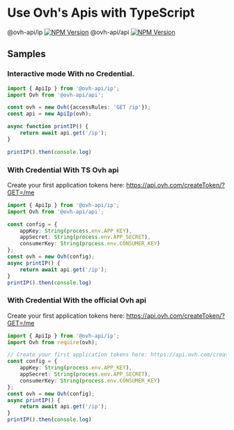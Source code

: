 # Use Ovh's Apis with TypeScript

@ovh-api/ip
[![NPM Version](https://img.shields.io/npm/v/@ovh-api/ip.svg?style=flat)](https://www.npmjs.org/package/@ovh-api/ip)
@ovh-api/api
[![NPM Version](https://img.shields.io/npm/v/@ovh-api/api.svg?style=flat)](https://www.npmjs.org/package/@ovh-api/api)

## Samples

### Interactive mode With no Credential.
```typescript
import { ApiIp } from '@ovh-api/ip';
import Ovh from '@ovh-api/api';

const ovh = new Ovh({accessRules: 'GET /ip'});
const api = new ApiIp(ovh);

async function printIP() {
    return await api.get('/ip');
}

printIP().then(console.log)
```

### With Credential With TS Ovh api

Create your first application tokens here: https://api.ovh.com/createToken/?GET=/me

```typescript
import { ApiIp } from '@ovh-api/ip';
import Ovh from '@ovh-api/api';

const config = {
    appKey: String(process.env.APP_KEY),
    appSecret: String(process.env.APP_SECRET),
    consumerKey: String(process.env.CONSUMER_KEY)
};
const ovh = new Ovh(config);
async printIP() {
    return await api.get('/ip');
}
printIP().then(console.log)
```


### With Credential With the official Ovh api

Create your first application tokens here: https://api.ovh.com/createToken/?GET=/me

```typescript
import { ApiIp } from '@ovh-api/ip';
import Ovh from require(ovh);

// Create your first application tokens here: https://api.ovh.com/createToken/?GET=/me
const config = {
    appKey: String(process.env.APP_KEY),
    appSecret: String(process.env.APP_SECRET),
    consumerKey: String(process.env.CONSUMER_KEY)
};
const ovh = new Ovh(config);
async printIP() {
    return await api.get('/ip');
}
printIP().then(console.log)
```

